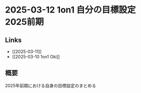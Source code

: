 # 2025-03-12 1on1 自分の目標設定 2025前期

## Links

- [[2025-03-11]]
- [[2025-03-10 1on1 Oki]]

## 概要

2025年前期における自身の目標設定のまとめる

```

```

